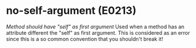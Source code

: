 # no-self-argument (E0213)

*Method should have "self" as first argument* Used when a method has an
attribute different the "self" as first argument. This is considered as
an error since this is a so common convention that you shouldn't break
it!
